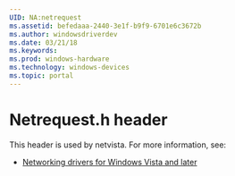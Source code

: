 ```yaml
---
UID: NA:netrequest
ms.assetid: befedaaa-2440-3e1f-b9f9-6701e6c3672b
ms.author: windowsdriverdev
ms.date: 03/21/18
ms.keywords: 
ms.prod: windows-hardware
ms.technology: windows-devices
ms.topic: portal
---
```


# Netrequest.h header



This header is used by netvista. For more information, see:

- [Networking drivers for Windows Vista and later](../_netvista/index.md)
